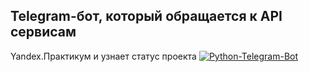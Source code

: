 ## Telegram-бот, который обращается к API сервисам
Yandex.Практикум и узнает статус проекта
[![Python-Telegram-Bot](https://img.shields.io/badge/python-telegram--bot-blue)](https://python-telegram-bot.org/)

